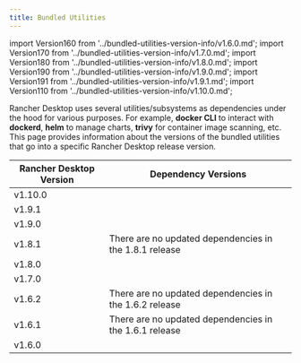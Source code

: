 ```yaml
---
title: Bundled Utilities
---
```


import Version160 from '../bundled-utilities-version-info/v1.6.0.md';
import Version170 from '../bundled-utilities-version-info/v1.7.0.md';
import Version180 from '../bundled-utilities-version-info/v1.8.0.md';
import Version190 from '../bundled-utilities-version-info/v1.9.0.md';
import Version191 from '../bundled-utilities-version-info/v1.9.1.md';
import Version110 from '../bundled-utilities-version-info/v1.10.0.md';

<head>
  <link rel="canonical" href="https://docs.rancherdesktop.io/references/bundled-utilities"/>
</head>

Rancher Desktop uses several utilities/subsystems as dependencies under the hood for various purposes. For example, **docker CLI** to interact with **dockerd**, **helm** to manage charts, **trivy** for container image scanning, etc. This page provides information about the versions of the bundled utilities that go into a specific Rancher Desktop release version.

| Rancher Desktop Version | Dependency Versions |
| ------------- | ---------------- |
| v1.10.0 | <Version110 /> |
| v1.9.1 | <Version191 /> |
| v1.9.0 | <Version190 /> |
| v1.8.1 | There are no updated dependencies in the 1.8.1 release |
| v1.8.0 | <Version180 /> |
| v1.7.0 | <Version170 /> |
| v1.6.2 | There are no updated dependencies in the 1.6.2 release |
| v1.6.1 | There are no updated dependencies in the 1.6.1 release |
| v1.6.0 | <Version160 /> |

